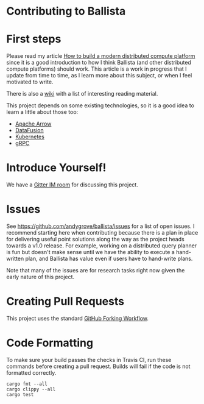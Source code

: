 # Contributing to Ballista

# First steps

Please read my article [How to build a modern distributed compute platform](https://andygrove.io/how_to_build_a_modern_distributed_compute_platform/) since it is a good introduction to how I think Ballista (and other distributed compute platforms) should work. This article is a work in progress that I update from time to time, as I learn more about this subject, or when I feel motivated to write.

There is also a [wiki](https://github.com/andygrove/ballista/wiki) with a list of interesting reading material.

This project depends on some existing technologies, so it is a good idea to learn a little about those too:

- [Apache Arrow](https://arrow.apache.org/)
- [DataFusion](https://github.com/apache/arrow/tree/master/rust/datafusion)
- [Kubernetes](https://kubernetes.io/)
- [gRPC](https://grpc.io/)

# Introduce Yourself!

We have a [Gitter IM room](https://gitter.im/ballista-rs/community) for discussing this project. 

# Issues

See https://github.com/andygrove/ballista/issues for a list of open issues. I recommend starting here when contributing because there is a plan in place for delivering useful point solutions along the way as the project heads towards a v1.0 release. For example, working on a distributed query planner is fun but doesn't make sense until we have the ability to execute a hand-written plan, and Ballista has value even if users have to hand-write plans.

Note that many of the issues are for research tasks right now given the early nature of this project.

# Creating Pull Requests

This project uses the standard [GitHub Forking Workflow](https://gist.github.com/Chaser324/ce0505fbed06b947d962).

# Code Formatting

To make sure your build passes the checks in Travis CI, run these commands before creating a pull request. Builds will fail if the code is not formatted correctly.

```
cargo fmt --all
cargo clippy --all
cargo test
```